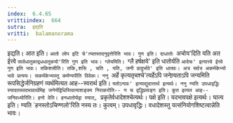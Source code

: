 ```yaml
---
index:  6.4.65
vrittiindex:  664
sutra:  इद्यति
vritti:  balamanorama 
---
```


इद्यति। आत इति। `आतो लोप इटि चे'त्यतस्तदनुवृत्तेरिति भावः। गुण इति। दाधातोः `अचोय'दिति यति अत ईत्त्वे `सार्वधातुकाद्र्धधातुकयो'रिति गुण इति भावः। ग्लेयमिति। `ग्लै हर्षक्षये' इति धातोर्यति `आदेचः' इत्यात्त्वे ईत्त्वे गुण इति भावः। तकिशसीति। तकि,शसि , चति , यति, जनी प्रादुर्भावे' इति धातवः। अत्र सर्वत्र अकर्मकेभ्यो भावे प्रत्ययः। सकर्मकेभ्यस्तु कर्मण्यपीति विवेकः। ननु `अर्हे कृत्यतृचश्चे'त्यर्हेऽपि जनेण्र्यताऽपि जन्यमिति रूपसिद्धेर्जनिग्रहणं व्यर्थमित्यत आह--स्वरार्थ इति। `यतोऽनावः' इत्याद्युदात्तार्थ इत्यर्थः। ननु ण्यति उपधावृद्धिः स्यादतस्तदभावार्थमिह जनेर्यद्विधिस्त्वित्याशङ्क्य निराकरोति-- न च वृद्धिप्रसङ्ग इति। कुत इत्यत आह-- जनिवध्योरिति। हनो वेति। हनधातोर्यद्वा स्यात्, `प्रकृतेर्वधादेशश्चेत्यर्थः। पक्षे इति। यदभावपक्षे इत्यर्थः। घात्य इति। ण्यति `हनस्तोऽचिण्णलो'रिति नस्य तः। कुत्वम्। उपधावृद्धिः। वधादेशस्तु यत्संनियोगशिष्टत्वान्नेति भावः। 

